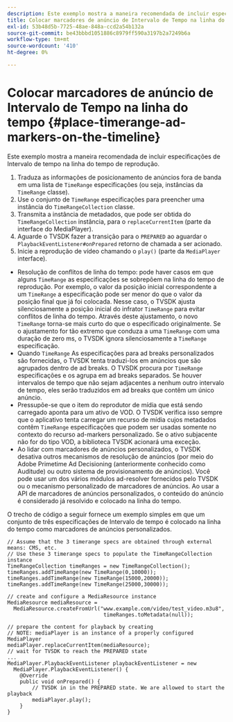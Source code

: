 ```yaml
---
description: Este exemplo mostra a maneira recomendada de incluir especificações de Intervalo de tempo na linha do tempo de reprodução.
title: Colocar marcadores de anúncio de Intervalo de Tempo na linha do tempo
exl-id: 53b48d5b-7725-48ae-848a-ccd2a54b132a
source-git-commit: be43bbbd1051886c8979ff590a3197b2a7249b6a
workflow-type: tm+mt
source-wordcount: '410'
ht-degree: 0%

---
```


# Colocar marcadores de anúncio de Intervalo de Tempo na linha do tempo {#place-timerange-ad-markers-on-the-timeline}

Este exemplo mostra a maneira recomendada de incluir especificações de Intervalo de tempo na linha do tempo de reprodução.

1. Traduza as informações de posicionamento de anúncios fora de banda em uma lista de `TimeRange` especificações (ou seja, instâncias da `TimeRange` classe).
1. Use o conjunto de `TimeRange` especificações para preencher uma instância do `TimeRangeCollection` classe.
1. Transmita a instância de metadados, que pode ser obtida do `TimeRangeCollection` instância, para o `replaceCurrentItem` (parte da interface do MediaPlayer).
1. Aguarde o TVSDK fazer a transição para o `PREPARED` ao aguardar o `PlaybackEventListener#onPrepared` retorno de chamada a ser acionado.
1. Inicie a reprodução de vídeo chamando o `play()` (parte da `MediaPlayer` interface).

* Resolução de conflitos de linha do tempo: pode haver casos em que alguns `TimeRange` as especificações se sobrepõem na linha do tempo de reprodução. Por exemplo, o valor da posição inicial correspondente a um `TimeRange` a especificação pode ser menor do que o valor da posição final que já foi colocada. Nesse caso, o TVSDK ajusta silenciosamente a posição inicial do infrator `TimeRange` para evitar conflitos de linha do tempo. Através deste ajustamento, o novo `TimeRange` torna-se mais curto do que o especificado originalmente. Se o ajustamento for tão extremo que conduza a uma `TimeRange` com uma duração de zero ms, o TVSDK ignora silenciosamente a `TimeRange` especificação.
* Quando `TimeRange` As especificações para ad breaks personalizados são fornecidas, o TVSDK tenta traduzi-los em anúncios que são agrupados dentro de ad breaks. O TVSDK procura por `TimeRange` especificações e os agrupa em ad breaks separados. Se houver intervalos de tempo que não sejam adjacentes a nenhum outro intervalo de tempo, eles serão traduzidos em ad breaks que contêm um único anúncio.
* Pressupõe-se que o item do reprodutor de mídia que está sendo carregado aponta para um ativo de VOD. O TVSDK verifica isso sempre que o aplicativo tenta carregar um recurso de mídia cujos metadados contêm `TimeRange` especificações que podem ser usadas somente no contexto do recurso ad-markers personalizado. Se o ativo subjacente não for do tipo VOD, a biblioteca TVSDK acionará uma exceção.
* Ao lidar com marcadores de anúncios personalizados, o TVSDK desativa outros mecanismos de resolução de anúncios (por meio do Adobe Primetime Ad Decisioning (anteriormente conhecido como Auditude) ou outro sistema de provisionamento de anúncios). Você pode usar um dos vários módulos ad-resolver fornecidos pelo TVSDK ou o mecanismo personalizado de marcadores de anúncios. Ao usar a API de marcadores de anúncios personalizados, o conteúdo do anúncio é considerado já resolvido e colocado na linha do tempo.

O trecho de código a seguir fornece um exemplo simples em que um conjunto de três especificações de Intervalo de tempo é colocado na linha do tempo como marcadores de anúncios personalizados.

```java>
// Assume that the 3 timerange specs are obtained through external means: CMS, etc. 
// Use these 3 timerange specs to populate the TimeRangeCollection instance 
TimeRangeCollection timeRanges = new TimeRangeCollection();  
timeRanges.addTimeRange(new TimeRange(0,10000)); 
timeRanges.addTimeRange(new TimeRange(15000,20000)); 
timeRanges.addTimeRange(new TimeRange(25000,30000)); 
 
// create and configure a MediaResource instance 
MediaResource mediaResource =  
  MediaResource.createFromUrl("www.example.com/video/test_video.m3u8",  
                               timeRanges.toMetadata(null)); 
 
// prepare the content for playback by creating 
// NOTE: mediaPlayer is an instance of a properly configured MediaPlayer  
mediaPlayer.replaceCurrentItem(mediaResource); 
// wait for TVSDK to reach the PREPARED state 
... 
MediaPlayer.PlaybackEventListener playbackEventListener = new 
  MediaPlayer.PlaybackEventListener() { 
    @Override 
    public void onPrepared() { 
        // TVSDK in in the PREPARED state. We are allowed to start the playback  
        mediaPlayer.play(); 
    } 
} 
```
